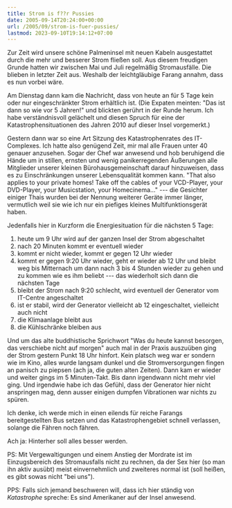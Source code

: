 ```yaml
---
title: Strom is f??r Pussies
date: 2005-09-14T20:24:00+00:00
url: /2005/09/strom-is-fuer-pussies/
lastmod: 2023-09-10T19:14:12+07:00
---
```

Zur Zeit wird unsere schöne Palmeninsel mit neuen Kabeln ausgestattet durch die mehr und besserer Strom fließen soll. Aus diesem freudigen Grunde hatten wir zwischen Mai und Juli regelmäßig Stromausfälle. Die blieben in letzter Zeit aus. Weshalb der leichtgläubige Farang annahm, dass es nun vorbei wäre.

Am Dienstag dann kam die Nachricht, dass von heute an für 5 Tage kein oder nur eingeschränkter Strom erhältlich ist. (Die Expaten meinten: "Das ist dann so wie vor 5 Jahren!" und blickten gerührt in der Runde herum. Ich habe verständnisvoll gelächelt und diesen Spruch für eine der Katastrophensituationen des Jahren 2010 auf dieser Insel vorgemerkt.)

Gestern dann war so eine Art Sitzung des Katastrophenrates des IT-Complexes. Ich hatte also genügend Zeit, mir mal alle Frauen unter 40 genauer anzusehen. Sogar der Chef war anwesend und hob beruhigend die Hände um in stillen, ernsten und wenig panikerregenden Äußerungen alle Mitglieder unserer kleinen Bürohausgemeinschaft darauf hinzuweisen, dass es zu Einschränkungen unserer Lebensqualität kommen kann. "That also applies to your private homes! Take off the cables of your VCD-Player, your DVD-Player, your Musicstation, your Homecinema..." --- die Gesichter einiger Thais wurden bei der Nennung weiterer Geräte immer länger, vermutlich weil sie wie ich nur ein piefiges kleines Multifunktionsgerät haben.

Jedenfalls hier in Kurzform die Energiesituation für die nächsten 5 Tage:

  1. heute um 9 Uhr wird auf der ganzen Insel der Strom abgeschaltet
  2. nach 20 Minuten kommt er eventuell wieder
  3. kommt er nicht wieder, kommt er gegen 12 Uhr wieder
  4. kommt er gegen 9:20 Uhr wieder, geht er wieder ab 12 Uhr und bleibt weg bis Mitternach um dann nach 3 bis 4 Stunden wieder zu gehen und zu kommen wie es ihm beliebt --- das wiederholt sich dann die nächsten Tage
  5. bleibt der Strom nach 9:20 schlecht, wird eventuell der Generator vom IT-Centre angeschaltet
  6. ist er stabil, wird der Generator vielleicht ab 12 eingeschaltet, vielleicht auch nicht
  7. die Klimaanlage bleibt aus
  8. die Kühlschränke bleiben aus

Und um das alte buddhistische Sprichwort "Was du heute kannst besorgen, das verschiebe nicht auf morgen" auch mal in der Praxis auszuüben ging der Strom gestern Punkt 18 Uhr hinfort. Kein platsch weg war er sondern wie im Kino, alles wurde langsam dunkel und die Stromversorgungen fingen an panisch zu piepsen (ach ja, die guten alten Zeiten). Dann kam er wieder und weiter gings im 5 Minuten-Takt. Bis dann irgendwann nicht mehr viel ging. Und irgendwie habe ich das Gefühl, dass der Generator hier nicht anspringen mag, denn ausser einigen dumpfen Vibrationen war nichts zu spüren.

Ich denke, ich werde mich in einen eilends für reiche Farangs bereitgestellten Bus setzen und das Katastrophengebiet schnell verlassen, solange die Fähren noch fähren.

Ach ja: Hinterher soll alles besser werden.

PS: Mit Vergewaltigungen und einem Anstieg der Mordrate ist im Einzugsbereich des Stromausfalls nicht zu rechnen, da der Sex hier (so man ihn aktiv ausübt) meist einvernehmlich und zweiteres normal ist (soll heißen, es gibt sowas nicht "bei uns").

PPS: Falls sich jemand beschweren will, dass ich hier ständig von _Katastrophe_ spreche: Es sind Amerikaner auf der Insel anwesend.
